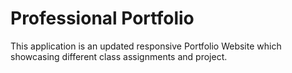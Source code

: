 # Professional Portfolio

This application is an updated responsive Portfolio Website which showcasing different class assignments and project.

